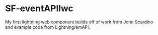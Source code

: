 # SF-eventAPIlwc
My first lightning web component builds off of work from John Scardino and example code from Lightning/emAPI.
